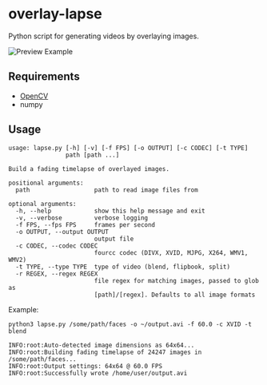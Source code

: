 # overlay-lapse
Python script for generating videos by overlaying images.

![Preview Example](examples/anime_face.gif)

## Requirements
* [OpenCV](https://opencv.org/)
* numpy

## Usage

```
usage: lapse.py [-h] [-v] [-f FPS] [-o OUTPUT] [-c CODEC] [-t TYPE]
                path [path ...]

Build a fading timelapse of overlayed images.

positional arguments:
  path                  path to read image files from

optional arguments:
  -h, --help            show this help message and exit
  -v, --verbose         verbose logging
  -f FPS, --fps FPS     frames per second
  -o OUTPUT, --output OUTPUT
                        output file
  -c CODEC, --codec CODEC
                        fourcc codec (DIVX, XVID, MJPG, X264, WMV1, WMV2)
  -t TYPE, --type TYPE  type of video (blend, flipbook, split)
  -r REGEX, --regex REGEX
                        file regex for matching images, passed to glob as
                        [path]/[regex]. Defaults to all image formats
```

Example:
```
python3 lapse.py /some/path/faces -o ~/output.avi -f 60.0 -c XVID -t blend

INFO:root:Auto-detected image dimensions as 64x64...
INFO:root:Building fading timelapse of 24247 images in /some/path/faces...
INFO:root:Output settings: 64x64 @ 60.0 FPS
INFO:root:Successfully wrote /home/user/output.avi
```
